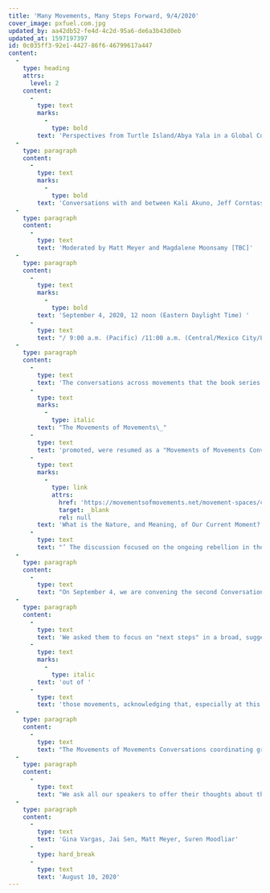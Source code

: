 ```yaml
---
title: 'Many Movements, Many Steps Forward, 9/4/2020'
cover_image: pxfuel.com.jpg
updated_by: aa42db52-fe4d-4c2d-95a6-de6a3b43d0eb
updated_at: 1597197397
id: 0c035ff3-92e1-4427-86f6-46799617a447
content:
  -
    type: heading
    attrs:
      level: 2
    content:
      -
        type: text
        marks:
          -
            type: bold
        text: 'Perspectives from Turtle Island/Abya Yala in a Global Context'
  -
    type: paragraph
    content:
      -
        type: text
        marks:
          -
            type: bold
        text: 'Conversations with and between Kali Akuno, Jeff Corntassel, Silvia Federici, and Xochitl Leyva Solano'
  -
    type: paragraph
    content:
      -
        type: text
        text: 'Moderated by Matt Meyer and Magdalene Moonsamy [TBC]'
  -
    type: paragraph
    content:
      -
        type: text
        marks:
          -
            type: bold
        text: 'September 4, 2020, 12 noon (Eastern Daylight Time) '
      -
        type: text
        text: "/ 9:00 a.m. (Pacific) /11:00 a.m. (Central/Mexico City/Lima)/ \_6:00 p.m. (South African Standard Time) / 9:30 p.m. (Indian Standard Time) via Zoom and Facebook Live. Register on Eventbrite."
  -
    type: paragraph
    content:
      -
        type: text
        text: 'The conversations across movements that the book series '
      -
        type: text
        marks:
          -
            type: italic
        text: "The Movements of Movements\_"
      -
        type: text
        text: 'promoted, were resumed as a "Movements of Movements Conversation" on July 24, 2020, on the theme ‘'
      -
        type: text
        marks:
          -
            type: link
            attrs:
              href: 'https://movementsofmovements.net/movement-spaces/conversations'
              target: _blank
              rel: null
        text: 'What is the Nature, and Meaning, of Our Current Moment?'
      -
        type: text
        text: "’ The discussion focused on the ongoing rebellion in the United States while also calling attention to global challenges and alternatives to processes of dismemberment and rememberment; of neoliberalism and popular resistance; of alienation from work, from one another and from ourselves, and of recovering and reclaiming our imaginations.\_ It also sharply posed questions of agency, organization, and mutual learning."
  -
    type: paragraph
    content:
      -
        type: text
        text: "On September 4, we are convening the second Conversation, to pick up from where we left off.\_ Our speakers are actively-engaged movement thinkers and leaders, with an emphasis on Indigenous, Black, and women’s struggles. They represent a broad but radical range of community viewpoints from different parts of the hemisphere we are broadcasting from, the so-called ‘Americas’ – Abya Yala and Turtle Island.\_"
  -
    type: paragraph
    content:
      -
        type: text
        text: 'We asked them to focus on "next steps" in a broad, suggestive, but not necessarily programmatic way. This conversation builds on our speakers'' real, organic, and organizational ties to movements in motion, not speaking for, but '
      -
        type: text
        marks:
          -
            type: italic
        text: 'out of '
      -
        type: text
        text: 'those movements, acknowledging that, especially at this time in history, more and other spaces for frank organizational and strategic thinking across and between movements are necessary.'
  -
    type: paragraph
    content:
      -
        type: text
        text: "The Movements of Movements Conversations coordinating group is conscious about connecting future conversations centering on perspectives from Africa, Asia-Pacific, Europe, and the Middle East, as well as the Caribbean.\_ Our ambition is to help form these conversations, like the people and movements they weave together, in a common though not uniform dialogical space."
  -
    type: paragraph
    content:
      -
        type: text
        text: "We ask all our speakers to offer their thoughts about the nature of our organizations and campaigns, and the necessary changes we must make and forms we must adopt if we are to overcome the present challenges of the ravages of neoliberalism, capitalism, colonialism, racism, casteism, and patriarchy.\_ Together, moving these “next step” conversations into concrete plans and actions, we must aim to redouble our work to create actually humane civilizational forms that are socially, politically, and environmentally sustainable."
  -
    type: paragraph
    content:
      -
        type: text
        text: 'Gina Vargas, Jai Sen, Matt Meyer, Suren Moodliar'
      -
        type: hard_break
      -
        type: text
        text: 'August 10, 2020'
---
```

